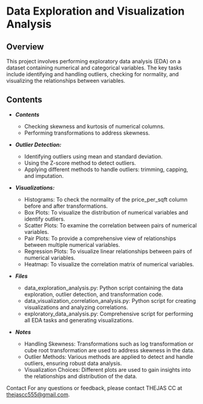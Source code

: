# Data Exploration and Visualization Analysis

## Overview
This project involves performing exploratory data analysis (EDA) on a dataset containing numerical and categorical variables. The key tasks include identifying and handling outliers, checking for normality, and visualizing the relationships between variables.

## Contents
+ ***Contents***
    + Checking skewness and kurtosis of numerical columns.
    + Performing transformations to address skewness.
+ ***Outlier Detection:***
    + Identifying outliers using mean and standard deviation.
    + Using the Z-score method to detect outliers.
    + Applying different methods to handle outliers: trimming, capping, and imputation.
+ ***Visualizations:***
    + Histograms: To check the normality of the price_per_sqft column before and after transformations.
    + Box Plots: To visualize the distribution of numerical variables and identify outliers.
    + Scatter Plots: To examine the correlation between pairs of numerical variables.
    + Pair Plots: To provide a comprehensive view of relationships between multiple numerical variables.
    + Regression Plots: To visualize linear relationships between pairs of numerical variables.
    + Heatmap: To visualize the correlation matrix of numerical variables.
+ ***Files***
    + data_exploration_analysis.py: Python script containing the data exploration, outlier detection, and transformation code.
    + data_visualization_correlation_analysis.py: Python script for creating visualizations and analyzing correlations.
    + exploratory_data_analysis.py: Comprehensive script for performing all EDA tasks and generating visualizations.
  
+ ***Notes***
    + Handling Skewness: Transformations such as log transformation or cube root transformation are used to address skewness in the data.
    + Outlier Methods: Various methods are applied to detect and handle outliers, ensuring robust data analysis.
    + Visualization Choices: Different plots are used to gain insights into the relationships and distribution of the data.


Contact
For any questions or feedback, please contact THEJAS CC at thejascc555@gmail.com.


